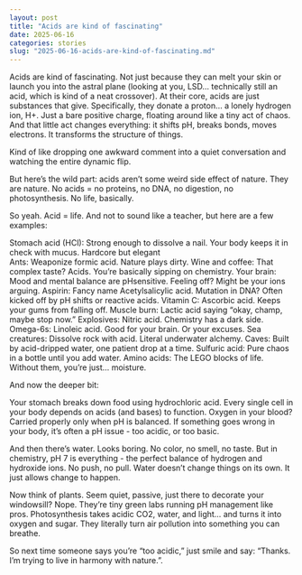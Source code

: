 ```yaml
---
layout: post
title: "Acids are kind of fascinating"
date: 2025-06-16
categories: stories
slug: "2025-06-16-acids-are-kind-of-fascinating.md"
---
```




Acids are kind of fascinating.
Not just because they can melt your skin or launch you into the astral plane (looking at you, LSD… technically still an acid, which is kind of a neat crossover).
At their core, acids are just substances that give. Specifically, they donate a proton… a lonely hydrogen ion, H+. Just a bare positive charge, floating around like a tiny act of chaos. And that little act changes everything: it shifts pH, breaks bonds, moves electrons. It transforms the structure of things.

Kind of like dropping one awkward comment into a quiet conversation and watching the entire dynamic flip.

But here’s the wild part: acids aren’t some weird side effect of nature. They are nature.
No acids = no proteins, no DNA, no digestion, no photosynthesis.
No life, basically.

So yeah. 
Acid = life.
And not to sound like a teacher, but here are a few examples:

Stomach acid (HCl): Strong enough to dissolve a nail. Your body keeps it in check with mucus. Hardcore but elegant	
Ants: Weaponize formic acid. Nature plays dirty.
Wine and coffee: That complex taste? Acids. You’re basically sipping on chemistry.
Your brain: Mood and mental balance are pHsensitive. Feeling off? Might be your ions arguing.
Aspirin: Fancy name Acetylsalicylic acid.
Mutation in DNA? Often kicked off by pH shifts or reactive acids.
Vitamin C: Ascorbic acid. Keeps your gums from falling off.
Muscle burn: Lactic acid saying “okay, champ, maybe stop now.”
Explosives: Nitric acid. Chemistry has a dark side.
Omega-6s: Linoleic acid. Good for your brain. Or your excuses.
Sea creatures: Dissolve rock with acid. Literal underwater alchemy.
Caves: Built by acid-dripped water, one patient drop at a time.
Sulfuric acid: Pure chaos in a bottle until you add water.
Amino acids: The LEGO blocks of life. Without them, you’re just… moisture.

And now the deeper bit:

Your stomach breaks down food using hydrochloric acid. Every single cell in your body depends on acids (and bases) to function. Oxygen in your blood? Carried properly only when pH is balanced.
If something goes wrong in your body, it’s often a pH issue - too acidic, or too basic.

And then there’s water. Looks boring. No color, no smell, no taste. But in chemistry, pH 7 is everything - the perfect balance of hydrogen and hydroxide ions. No push, no pull. Water doesn’t change things on its own. It just allows change to happen.

Now think of plants. Seem quiet, passive, just there to decorate your windowsill? Nope.
They’re tiny green labs running pH management like pros. Photosynthesis takes acidic CO2, water, and light… and turns it into oxygen and sugar. They literally turn air pollution into something you can breathe.

So next time someone says you’re “too acidic,” just smile and say: “Thanks. I’m trying to live in harmony with nature.”.
